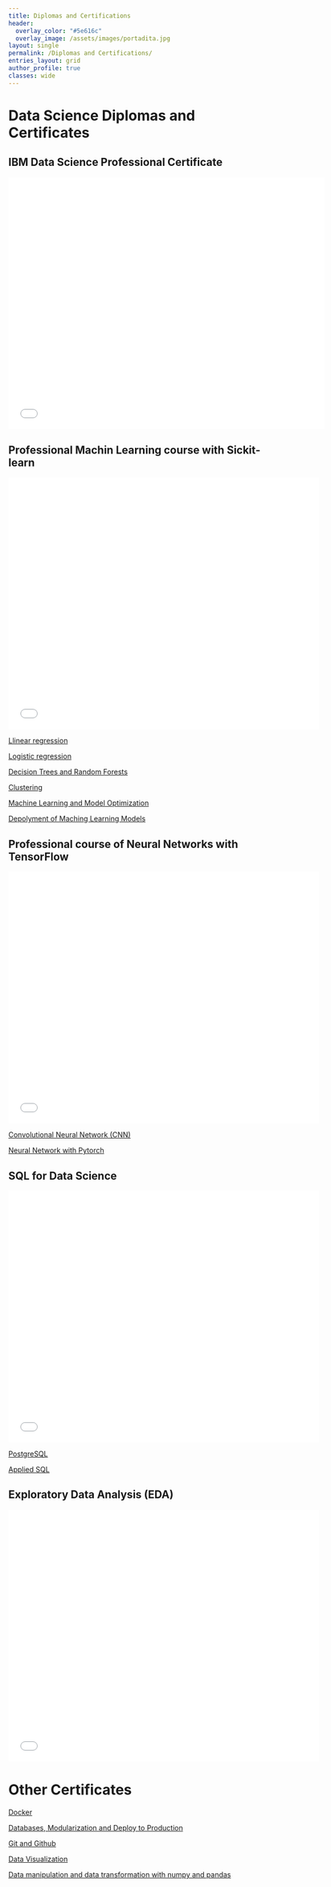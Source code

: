 ```yaml
---
title: Diplomas and Certifications
header:
  overlay_color: "#5e616c"
  overlay_image: /assets/images/portadita.jpg
layout: single
permalink: /Diplomas and Certifications/
entries_layout: grid
author_profile: true
classes: wide
---
```


# Data Science Diplomas and Certificates



## IBM Data Science Professional Certificate

<iframe src="/Diplomas/Profesional_certificate_DataScience.pdf" style="width:630px; height:500px;" frameborder="0"></iframe>


## Professional Machin Learning course with Sickit-learn


<iframe src="/Diplomas/diploma-scikitlearn.pdf" style="width:618px; height:500px;" frameborder="0"></iframe>


[Llinear regression](/Diplomas/diploma-regresion-lineal.pdf)

[Logistic regression](/Diplomas/diploma-regresion-logistica.pdf)

[Decision Trees and Random Forests](/Diplomas/diploma-arboles-machine-learning.pdf)

[Clustering](/Diplomas/diploma-clustering.pdf)

[Machine Learning and Model Optimization](/Diplomas/diploma-laboratorio-machine-learning.pdf)

[Depolyment of Maching Learning Models](/Diplomas/diploma-ml-ops.pdf)

## Professional course of Neural Networks with TensorFlow

<iframe src="/Diplomas/diploma-redes-neuronales-tensorflow.pdf" style="width:618px; height:500px;" frameborder="0"></iframe>

[Convolutional Neural Network (CNN)](Diplomas/diploma-redes-neuronales-convolucionales.pdf)

[Neural Network with Pytorch](Diplomas/diploma-pytorch.pdf)


## SQL for Data Science

<iframe src="/Diplomas/diploma-postgresql-datos.pdf" style="width:618px; height:500px;" frameborder="0"></iframe>

[PostgreSQL](/Diplomas/diploma-postgresql.pdf)

[Applied SQL](Diplomas/diploma-practico-sql.pdf)

## Exploratory Data Analysis (EDA)

<iframe src="/Diplomas/analisis-exploratorio-datos.pdf" style="width:618px; height:500px;" frameborder="0"></iframe>

# Other Certificates

[Docker](Diplomas/diploma-docker.pdf)

[Databases, Modularization and Deploy to Production](Diplomas/diploma-fastapi-modularizacion-datos.pdf)

[Git and Github](Diplomas/diploma-git-github.pdf)

[Data Visualization](Diplomas/diploma-visualizacion-datos.pdf)

[Data manipulation and data transformation with numpy and pandas](Diplomas/diploma-pandas-numpy.pdf)




